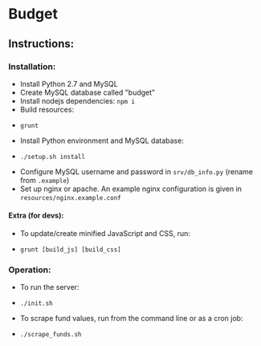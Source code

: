 # Budget

## Instructions:

### Installation:
 - Install Python 2.7 and MySQL
 - Create MySQL database called "budget"
 - Install nodejs dependencies: `npm i`
 - Build resources:
  * `grunt`
 - Install Python environment and MySQL database:
  * `./setup.sh install`
 - Configure MySQL username and password in `srv/db_info.py` (rename from `.example`)
 - Set up nginx or apache. An example nginx configuration is given in `resources/nginx.example.conf`

#### Extra (for devs):
 - To update/create minified JavaScript and CSS, run:
  * `grunt [build_js] [build_css]`

### Operation:
 - To run the server:
  *  `./init.sh`
 - To scrape fund values, run from the command line or as a cron job:
  *  `./scrape_funds.sh`
